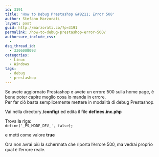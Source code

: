 ```yaml
---
id: 3191
title: 'How to Debug Prestashop &#8211; Error 500'
author: Stefano Marzorati
layout: post
guid: http://marzorati.co/?p=3191
permalink: /how-to-debug-prestashop-error-500/
authorsure_include_css:
  - 
dsq_thread_id:
  - 3306000093
categories:
  - Linux
  - Windows
tags:
  - debug
  - prestashop
---
```

Se avete aggiornato Prestashop e avete un errore 500 sulla home page, è bene poter capire meglio cosa lo manda in errore.  
Per far ciò basta semplicemente mettere in modalità di debug Prestashop.

Vai nella directory **/config/** ed edita il file **defines.inc.php**

Trova la riga:  
`define('_PS_MODE_DEV_', false);`

e metti come valore **true**

Ora non avrai più la schermata che riporta l&#8217;errore 500, ma vedrai proprio qual è l&#8217;errore reale.